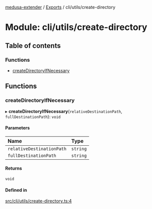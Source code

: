 [medusa-extender](../README.md) / [Exports](../modules.md) / cli/utils/create-directory

# Module: cli/utils/create-directory

## Table of contents

### Functions

- [createDirectoryIfNecessary](cli_utils_create_directory.md#createdirectoryifnecessary)

## Functions

### createDirectoryIfNecessary

▸ **createDirectoryIfNecessary**(`relativeDestinationPath`, `fullDestinationPath`): `void`

#### Parameters

| Name | Type |
| :------ | :------ |
| `relativeDestinationPath` | `string` |
| `fullDestinationPath` | `string` |

#### Returns

`void`

#### Defined in

[src/cli/utils/create-directory.ts:4](https://github.com/adrien2p/medusa-extender/blob/c92cd38/src/cli/utils/create-directory.ts#L4)

